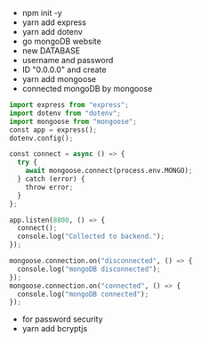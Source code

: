 - npm init -y
- yarn add express
- yarn add dotenv
- go mongoDB website
- new DATABASE
- username and password
- ID "0.0.0.0" and create
- yarn add mongoose
- connected mongoDB by mongoose

```py
import express from "express";
import dotenv from "dotenv";
import mongoose from "mongoose";
const app = express();
dotenv.config();

const connect = async () => {
  try {
    await mongoose.connect(process.env.MONGO);
  } catch (error) {
    throw error;
  }
};

app.listen(8800, () => {
  connect();
  console.log("Collected to backend.");
});

mongoose.connection.on("disconnected", () => {
  console.log("mongoDB disconnected");
});
mongoose.connection.on("connected", () => {
  console.log("mongoDB connected");
});

```

- for password security
- yarn add bcryptjs
